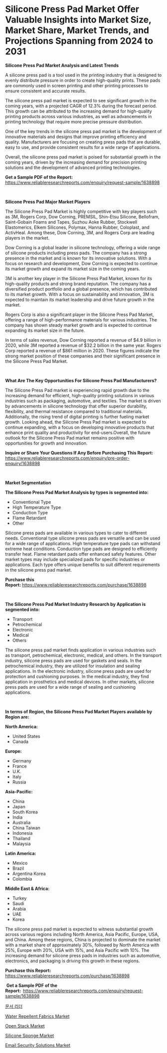 <p><h1>Silicone Press Pad Market Offer Valuable Insights into Market Size, Market Share, Market Trends, and Projections Spanning from 2024 to 2031</h1></p><p><strong>Silicone Press Pad Market Analysis and Latest Trends</strong></p>
<p><p>A silicone press pad is a tool used in the printing industry that is designed to evenly distribute pressure in order to create high-quality prints. These pads are commonly used in screen printing and other printing processes to ensure consistent and accurate results.</p><p>The silicone press pad market is expected to see significant growth in the coming years, with a projected CAGR of 12.3% during the forecast period. This growth can be attributed to the increasing demand for high-quality printing products across various industries, as well as advancements in printing technology that require more precise pressure distribution.</p><p>One of the key trends in the silicone press pad market is the development of innovative materials and designs that improve printing efficiency and quality. Manufacturers are focusing on creating press pads that are durable, easy to use, and provide consistent results for a wide range of applications.</p><p>Overall, the silicone press pad market is poised for substantial growth in the coming years, driven by the increasing demand for precision printing solutions and the development of advanced printing technologies.</p></p>
<p><strong>Get a Sample PDF of the Report:&nbsp;</strong> <a href="https://www.reliableresearchreports.com/enquiry/request-sample/1638898">https://www.reliableresearchreports.com/enquiry/request-sample/1638898</a></p>
<p>&nbsp;</p>
<p><strong>Silicone Press Pad Major Market Players</strong></p>
<p><p>The Silicone Press Pad Market is highly competitive with key players such as 3M, Rogers Corp, Dow Corning, PREMSIL, Shin-Etsu Silicone, Bellofram, Saint-Gobain Foams and Tapes, Suzhou Aoke Rubber, Stockwell Elastomerics, Elkem Silicones, Polymax, Hanna Rubber, Coloplast, and ActivHeal. Among these, Dow Corning, 3M, and Rogers Corp are leading players in the market.</p><p>Dow Corning is a global leader in silicone technology, offering a wide range of silicone products including press pads. The company has a strong presence in the market and is known for its innovative solutions. With a focus on research and development, Dow Corning is expected to continue its market growth and expand its market size in the coming years.</p><p>3M is another key player in the Silicone Press Pad Market, known for its high-quality products and strong brand reputation. The company has a diversified product portfolio and a global presence, which has contributed to its market growth. With a focus on sustainability and innovation, 3M is expected to maintain its market leadership and drive future growth in the market.</p><p>Rogers Corp is also a significant player in the Silicone Press Pad Market, offering a range of high-performance materials for various industries. The company has shown steady market growth and is expected to continue expanding its market size in the future.</p><p>In terms of sales revenue, Dow Corning reported a revenue of $4.9 billion in 2020, while 3M reported a revenue of $32.2 billion in the same year. Rogers Corp reported a revenue of $861 million in 2020. These figures indicate the strong market position of these companies and their significant presence in the Silicone Press Pad Market.</p></p>
<p>&nbsp;</p>
<p><strong>What Are The Key Opportunities For Silicone Press Pad Manufacturers?</strong></p>
<p><p>The Silicone Press Pad market is experiencing rapid growth due to the increasing demand for efficient, high-quality printing solutions in various industries such as packaging, automotive, and textiles. The market is driven by advancements in silicone technology that offer superior durability, flexibility, and thermal resistance compared to traditional materials. Additionally, the rising trend of digital printing is further fueling market growth. Looking ahead, the Silicone Press Pad market is expected to continue expanding, with a focus on developing innovative products that enhance print quality and productivity for end-users.Overall, the future outlook for the Silicone Press Pad market remains positive with opportunities for growth and innovation.</p></p>
<p><strong>Inquire or Share Your Questions If Any Before Purchasing This Report:</strong> <a href="https://www.reliableresearchreports.com/enquiry/pre-order-enquiry/1638898">https://www.reliableresearchreports.com/enquiry/pre-order-enquiry/1638898</a></p>
<p>&nbsp;</p>
<p><strong>Market Segmentation</strong></p>
<p><strong>The Silicone Press Pad Market Analysis by types is segmented into:</strong></p>
<p><ul><li>Conventional Type</li><li>High Temperature Type</li><li>Conduction Type</li><li>Flame Retardant</li><li>Other</li></ul></p>
<p><p>Silicone press pads are available in various types to cater to different needs. Conventional type silicone press pads are versatile and can be used for a wide range of applications. High temperature type pads can withstand extreme heat conditions. Conduction type pads are designed to efficiently transfer heat. Flame retardant pads offer enhanced safety features. Other market types may include specialized pads for specific industries or applications. Each type offers unique benefits to suit different requirements in the silicone press pad market.</p></p>
<p><strong>Purchase this Report:&nbsp;</strong><a href="https://www.reliableresearchreports.com/purchase/1638898">https://www.reliableresearchreports.com/purchase/1638898</a></p>
<p>&nbsp;</p>
<p><strong>The Silicone Press Pad Market Industry Research by Application is segmented into:</strong></p>
<p><ul><li>Transport</li><li>Petrochemical</li><li>Electronic</li><li>Medical</li><li>Others</li></ul></p>
<p><p>The silicone press pad market finds application in various industries such as transport, petrochemical, electronic, medical, and others. In the transport industry, silicone press pads are used for gaskets and seals. In the petrochemical industry, they are utilized for insulation and sealing applications. In the electronic industry, silicone press pads are used for protection and cushioning purposes. In the medical industry, they find application in prosthetics and medical devices. In other markets, silicone press pads are used for a wide range of sealing and cushioning applications.</p></p>
<p>&nbsp;</p>
<p><strong>In terms of Region, the Silicone Press Pad Market Players available by Region are:</strong></p>
<p>
    <p> <strong> North America: </strong>
        <ul>
            <li>United States</li>
            <li>Canada</li>
        </ul>
        </p> 
    <p> <strong> Europe: </strong>
        <ul>
            <li>Germany</li>
            <li>France</li>
            <li>U.K.</li>
            <li>Italy</li>
            <li>Russia</li>
        </ul>
        </p> 
    <p> <strong> Asia-Pacific: </strong>
        <ul>
            <li>China</li>
            <li>Japan</li>
            <li>South Korea</li>
            <li>India</li>
            <li>Australia</li>
            <li>China Taiwan</li>
            <li>Indonesia</li>
            <li>Thailand</li>
            <li>Malaysia</li>
        </ul>
        </p> 
    <p> <strong> Latin America: </strong>
        <ul>
            <li>Mexico</li>
            <li>Brazil</li>
            <li>Argentina Korea</li>
            <li>Colombia</li>
        </ul>
        </p> 
    <p> <strong> Middle East & Africa: </strong>
        <ul>
            <li>Turkey</li>
            <li>Saudi</li>
            <li>Arabia</li>
            <li>UAE</li>
            <li>Korea</li>
        </ul>
    </p>
    </p>
<p><p>The silicone press pad market is expected to witness substantial growth across various regions including North America, Asia Pacific, Europe, USA, and China. Among these regions, China is projected to dominate the market with a market share of approximately 30%, followed by North America with 25%, Europe with 20%, USA with 15%, and Asia Pacific with 10%. The increasing demand for silicone press pads in industries such as automotive, electronics, and packaging is driving this growth in these regions.</p></p>
<p><strong>Purchase this Report: </strong><a href="https://www.reliableresearchreports.com/purchase/1638898">https://www.reliableresearchreports.com/purchase/1638898</a></p>
<p>&nbsp;<strong>Get a Sample PDF of the Report:&nbsp;&nbsp;</strong><a href="https://www.reliableresearchreports.com/enquiry/request-sample/1638898">https://www.reliableresearchreports.com/enquiry/request-sample/1638898</a></p>
<p><strong></strong></p>
<p><p><a href="https://github.com/nuekbpymrrz5/Market-Research-Report-List-1/blob/main/7503536190418.md">문서 리더</a></p><p><a href="https://github.com/jerrycopelandthomaswsqd8q/Market-Research-Report-List-1/blob/main/water-repellent-fabrics-market.md">Water Repellent Fabrics Market</a></p><p><a href="https://issuu.com/reportprime-2/docs/open-stack-market-size-2030.pptx">Open Stack Market</a></p><p><a href="https://github.com/brenzgnarento/Market-Research-Report-List-1/blob/main/silicone-sponge-market.md">Silicone Sponge Market</a></p><p><a href="https://issuu.com/reportprime-2/docs/email-security-solutions-market-size-2030.pptx">Email Security Solutions Market</a></p></p>